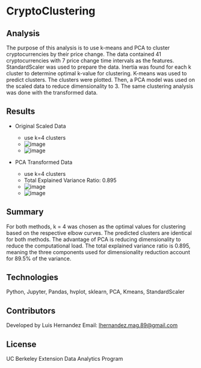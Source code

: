 # CryptoClustering

## Analysis

The purpose of this analysis is to use k-means and PCA to cluster cryptocurrencies by their price change. The data contained 41 cryptocurrencies with 7 price change time intervals as the features. StandardScaler was used to prepare the data. Inertia was found for each k cluster to determine optimal k-value for clustering. K-means was used to predict clusters. The clusters were plotted. Then, a PCA model was used on the scaled data to reduce dimensionality to 3. The same clustering analysis was done with the transformed data.

## Results

* Original Scaled Data
  * use k=4 clusters
  * ![image](https://github.com/lhmag89/CryptoClustering/assets/119267098/b9ed07d3-113a-4fe2-a5b8-e3168d59d369)
  * ![image](https://github.com/lhmag89/CryptoClustering/assets/119267098/3c6dade3-3a8a-41e2-ac69-d8cf8932f9f0)

* PCA Transformed Data
  * use k=4 clusters
  * Total Explained Variance Ratio: 0.895
  * ![image](https://github.com/lhmag89/CryptoClustering/assets/119267098/9eb1ee89-4ef6-4fed-8e1c-7f74cf1cb37b)
  * ![image](https://github.com/lhmag89/CryptoClustering/assets/119267098/4c7dd683-de5c-469f-94c6-468af650bed5)

## Summary

For both methods, k = 4 was chosen as the optimal values for clustering based on the respective elbow curves. The predicted clusters are identical for both methods. The advantage of PCA is reducing dimensionality to reduce the computational load. The total explained variance ratio is 0.895, meaning the three components used for dimensionality reduction account for 89.5% of the variance.

## Technologies
Python, Jupyter, Pandas, hvplot, sklearn, PCA, Kmeans, StandardScaler

## Contributors
Developed by Luis Hernandez Email: lhernandez.mag.89@gmail.com

## License
UC Berkeley Extension Data Analytics Program
